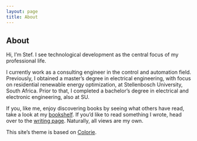 ```yaml
---
layout: page
title: About
---
```


## About

Hi, I’m Stef. I see technological development as the central focus of my 
professional life.

I currently work as a consulting engineer in the control and 
automation field. 
Previously, I obtained a master’s degree in electrical engineering, with focus 
on residential renewable energy optimization, at Stellenbosch University, 
South Africa. 
Prior to that, I completed a bachelor’s degree in electrical and electronic 
engineering, also at SU.

If you, like me, enjoy discovering books by seeing what others have read, take 
a look at my [bookshelf](/bookshelf). 
If you’d like to read something I wrote, head over to the [writing page](/). 
Naturally, all views are my own.

This site’s theme is based on [Colorie](https://github.com/ronv/colorie).